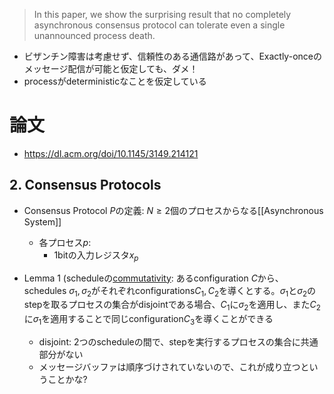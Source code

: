 > In this paper, we show the surprising result that no completely asynchronous consensus protocol can tolerate even a single unannounced process death.
- ビザンチン障害は考慮せず、信頼性のある通信路があって、Exactly-onceのメッセージ配信が可能と仮定しても、ダメ！
- processがdeterministicなことを仮定している


# 論文
- https://dl.acm.org/doi/10.1145/3149.214121

## 2. Consensus Protocols
- Consensus Protocol $P$の定義: $N \geq 2$個のプロセスからなる[[Asynchronous System]]
	- 各プロセス$p$:
		- 1bitの入力レジスタ$x_p$

- Lemma 1 (scheduleの[commutativity](commutative): あるconfiguration $C$から、schedules $\sigma_1, \sigma_2$がそれぞれconfigurations$C_1, C_2$を導くとする。$\sigma_1$と$\sigma_2$のstepを取るプロセスの集合がdisjointである場合、$C_1$に$\sigma_2$を適用し、また$C_2$に$\sigma_1$を適用することで同じconfiguration$C_3$を導くことができる
	- disjoint: 2つのscheduleの間で、stepを実行するプロセスの集合に共通部分がない
	- メッセージバッファは順序づけされていないので、これが成り立つということかな?
